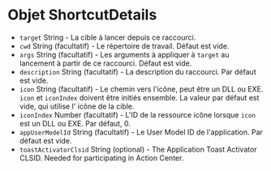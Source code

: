 # Objet ShortcutDetails

* `target` String - La cible à lancer depuis ce raccourci.
* `cwd` String (facultatif) - Le répertoire de travail.  Défaut est vide.
* `args` String (facultatif) - Les arguments à appliquer à `target` au lancement à partir de ce raccourci.  Défaut est vide.
* `description` String (facultatif) - La description du raccourci. Par défaut est vide.
* `icon` String (facultatif) - Le chemin vers l'icône, peut être un DLL ou EXE. `icon` et `iconIndex` doivent être initiés ensemble. La valeur par défaut est vide, qui utilise l' icône de la cible.
* `iconIndex` Number (facultatif) - L'ID de la ressource icône lorsque `icon` est un DLL ou EXE. Par défaut, 0.
* `appUserModelId` String (facultatif) - Le User Model ID de l'application. Par défaut est vide.
* `toastActivatorClsid` String (optional) - The Application Toast Activator CLSID. Needed for participating in Action Center.
